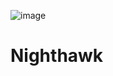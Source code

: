 ![image](https://i2.wp.com/i1239.photobucket.com/albums/ff516/Henchman4Hire/Henchman4Hire004/BirdList05.jpg)
# Nighthawk

